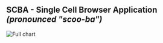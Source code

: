 ## SCBA - Single Cell Browser Application *(pronounced "scoo-ba")*

![Full chart](https://user-images.githubusercontent.com/8558042/73576406-fa3ab000-443f-11ea-8252-dc53c443ef66.PNG)
